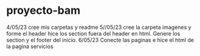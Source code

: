 # proyecto-bam
4/05/23 cree mis carpetas y readme
5//05/23 cree la carpeta imagenes y forme el header
hice los section fuera del header en html.
Genere los section y el footer del inicio.
6/05/23 Conecte las paginas e hice el html de la pagina servicios
